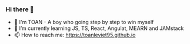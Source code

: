 ### Hi there 👋

- 🔭 I'm TOAN - A boy who going step by step to win myself
- 🌱 I’m currently learning JS, TS, React, Angulat, MEARN and JAMstack
- 📫 How to reach me: https://toanleviet95.github.io
